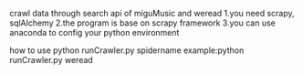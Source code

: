 crawl data through search api of miguMusic and weread
1.you need scrapy, sqlAlchemy
2.the program is base on scrapy framework
3.you can use anaconda to config your python environment

how to use
python runCrawler.py spidername
example:python runCrawler.py weread